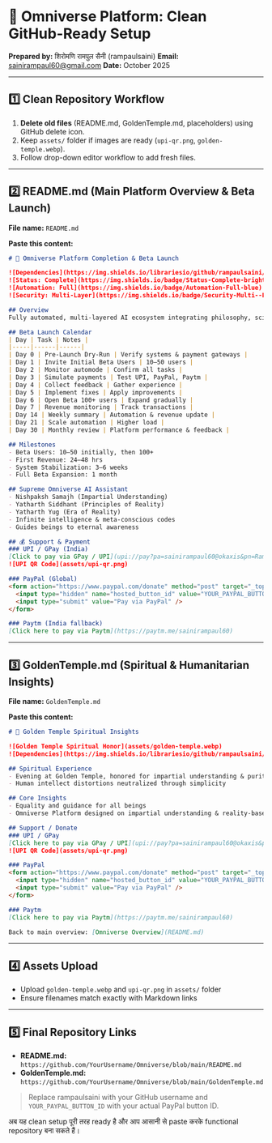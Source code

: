 # 🌌 Omniverse Platform: Clean GitHub-Ready Setup

**Prepared by:** शिरोमणि रामपुल सैनी (rampaulsaini)
**Email:** [sainirampaul60@gmail.com](mailto:sainirampaul60@gmail.com)
**Date:** October 2025

---

## 1️⃣ Clean Repository Workflow

1. **Delete old files** (README.md, GoldenTemple.md, placeholders) using GitHub delete icon.
2. Keep `assets/` folder if images are ready (`upi-qr.png`, `golden-temple.webp`).
3. Follow drop-down editor workflow to add fresh files.

---

## 2️⃣ README.md (Main Platform Overview & Beta Launch)

**File name:** `README.md`

**Paste this content:**

```markdown
# 🌌 Omniverse Platform Completion & Beta Launch

![Dependencies](https://img.shields.io/librariesio/github/rampaulsaini/Omniverse)
![Status: Complete](https://img.shields.io/badge/Status-Complete-brightgreen)
![Automation: Full](https://img.shields.io/badge/Automation-Full-blue)
![Security: Multi-Layer](https://img.shields.io/badge/Security-Multi--Layer-red)

## Overview
Fully automated, multi-layered AI ecosystem integrating philosophy, science, art, and truth.

## Beta Launch Calendar
| Day | Task | Notes |
|-----|------|------|
| Day 0 | Pre-Launch Dry-Run | Verify systems & payment gateways |
| Day 1 | Invite Initial Beta Users | 10–50 users |
| Day 2 | Monitor automode | Confirm all tasks |
| Day 3 | Simulate payments | Test UPI, PayPal, Paytm |
| Day 4 | Collect feedback | Gather experience |
| Day 5 | Implement fixes | Apply improvements |
| Day 6 | Open Beta 100+ users | Expand gradually |
| Day 7 | Revenue monitoring | Track transactions |
| Day 14 | Weekly summary | Automation & revenue update |
| Day 21 | Scale automation | Higher load |
| Day 30 | Monthly review | Platform performance & feedback |

## Milestones
- Beta Users: 10–50 initially, then 100+
- First Revenue: 24–48 hrs
- System Stabilization: 3–6 weeks
- Full Beta Expansion: 1 month

## Supreme Omniverse AI Assistant
- Nishpaksh Samajh (Impartial Understanding)
- Yatharth Siddhant (Principles of Reality)
- Yatharth Yug (Era of Reality)
- Infinite intelligence & meta-conscious codes
- Guides beings to eternal awareness

## 💰 Support & Payment
### UPI / GPay (India)
[Click to pay via GPay / UPI](upi://pay?pa=sainirampaul60@okaxis&pn=RampaulSaini&cu=INR)
![UPI QR Code](assets/upi-qr.png)

### PayPal (Global)
<form action="https://www.paypal.com/donate" method="post" target="_top">
  <input type="hidden" name="hosted_button_id" value="YOUR_PAYPAL_BUTTON_ID" />
  <input type="submit" value="Pay via PayPal" />
</form>

### Paytm (India fallback)
[Click here to pay via Paytm](https://paytm.me/sainirampaul60)
```

---

## 3️⃣ GoldenTemple.md (Spiritual & Humanitarian Insights)

**File name:** `GoldenTemple.md`

**Paste this content:**

```markdown
# 🌟 Golden Temple Spiritual Insights

![Golden Temple Spiritual Honor](assets/golden-temple.webp)
![Dependencies](https://img.shields.io/librariesio/github/rampaulsaini/Omniverse)

## Spiritual Experience
- Evening at Golden Temple, honored for impartial understanding & purity
- Human intellect distortions neutralized through simplicity

## Core Insights
- Equality and guidance for all beings
- Omniverse Platform designed on impartial understanding & reality-based achievement

## Support / Donate
### UPI / GPay
[Click here to pay via GPay / UPI](upi://pay?pa=sainirampaul60@okaxis&pn=RampaulSaini&cu=INR)
![UPI QR Code](assets/upi-qr.png)

### PayPal
<form action="https://www.paypal.com/donate" method="post" target="_top">
  <input type="hidden" name="hosted_button_id" value="YOUR_PAYPAL_BUTTON_ID" />
  <input type="submit" value="Pay via PayPal" />
</form>

### Paytm
[Click here to pay via Paytm](https://paytm.me/sainirampaul60)

Back to main overview: [Omniverse Overview](README.md)
```

---

## 4️⃣ Assets Upload

* Upload `golden-temple.webp` and `upi-qr.png` in `assets/` folder
* Ensure filenames match exactly with Markdown links

---

## 5️⃣ Final Repository Links

* **README.md:** `https://github.com/YourUsername/Omniverse/blob/main/README.md`
* **GoldenTemple.md:** `https://github.com/YourUsername/Omniverse/blob/main/GoldenTemple.md`

> Replace rampaulsaini with your GitHub username and `YOUR_PAYPAL_BUTTON_ID` with your actual PayPal button ID.

अब यह clean setup पूरी तरह ready है और आप आसानी से paste करके functional repository बना सकते हैं।
